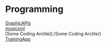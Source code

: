 ﻿---
layout: default
---

# Programming

[GraphicAPIs](./GraphicAPIs/)  
[musicxml](./musicxml/)  
[Some Coding Arctile](./Some Coding Arctile/)  
[TrainingApp](./TrainingApp/)  
